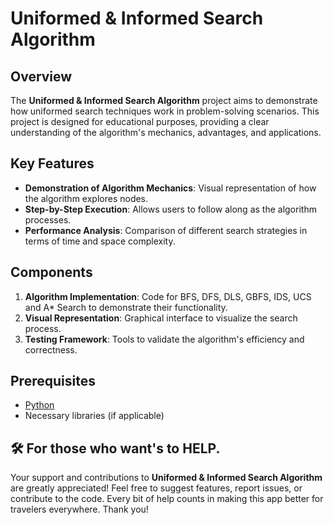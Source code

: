 # Uniformed & Informed Search Algorithm

## Overview

The **Uniformed & Informed Search Algorithm** project aims to demonstrate how uniformed search techniques work in problem-solving scenarios. This project is designed for educational purposes, providing a clear understanding of the algorithm's mechanics, advantages, and applications.

## Key Features

- **Demonstration of Algorithm Mechanics**: Visual representation of how the algorithm explores nodes.
- **Step-by-Step Execution**: Allows users to follow along as the algorithm processes.
- **Performance Analysis**: Comparison of different search strategies in terms of time and space complexity.

## Components

1. **Algorithm Implementation**: Code for BFS, DFS, DLS, GBFS, IDS, UCS and A* Search to demonstrate their functionality.
2. **Visual Representation**: Graphical interface to visualize the search process.
3. **Testing Framework**: Tools to validate the algorithm's efficiency and correctness.

## Prerequisites

- [Python](https://www.python.org/downloads/)
- Necessary libraries (if applicable)

## 🛠️ For those who want's to HELP.

Your support and contributions to **Uniformed & Informed Search Algorithm** are greatly appreciated! Feel free to suggest features, report issues, or contribute to the code. Every bit of help counts in making this app better for travelers everywhere. Thank you!
